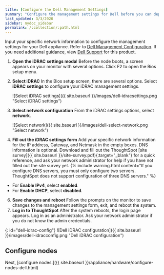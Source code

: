 ```yaml
---
title: [Configure the Dell Management Settings]
summary: "Configure the management settings for Dell before you can deploy ThoughtSpot."
last_updated: 3/3/2020
sidebar: mydoc_sidebar
permalink: /:collection/:path.html
---
```

Input your specific network information to configure the management settings for your Dell appliance. Refer to [Dell Management Configuration](#dell-idrac-config). If you need additional guidance, view [Dell Support](https://www.dell.com/support/home/us/en/04/product-support/product/dell-xc6420/overview) for this product.

1. **Open the iDRAC settings modal** Before the node boots, a screen appears on your monitor with several options. Click F2 to open the Bios setup menu.
3. **Select iDRAC** In the Bios setup screen, there are several options. Select **iDRAC settings** to configure your iDRAC management settings.

    ![Select iDRAC settings]({{ site.baseurl }}/images/dell-idracsettings.png "Select iDRAC settings")

4. **Select network configuration** From the iDRAC settings options, select **network**.  

    ![Select network]({{ site.baseurl }}/images/dell-select-network.png "Select network")

5. **Fill out the iDRAC settings form** Add your specific network information for the IP address, Gateway, and Netmask in the empty boxes. DNS information is optional. Download and fill out the ThoughtSpot [site survey]({{ site.baseurl }}/site-survey.pdf){:target="_blank"} for a quick reference, and ask your network administrator for help if you have not filled out the site survey yet.
    {% include warning.html content="If you configure DNS servers, you must only configure two servers. ThoughtSpot does not support configuration of three DNS servers." %}
* For **Enable IPv4**, select **enabled**.
* For **Enable DHCP**, select **disabled**.
6. **Save changes and reboot** Follow the prompts on the monitor to save changes to the management settings form, exit, and reboot the system.
7. **Log in to ThoughtSpot** After the system reboots, the login page appears. Log in as an administrator. Ask your network administrator if you do not know the admin credentials.

{: id="dell-idrac-config"}
![Dell iDRAC configuration]({{ site.baseurl }}/images/dell-idracconfig.png "Dell iDRAC configuration")

## Configure nodes
Next, [configure nodes.]({{ site.baseurl }}/appliance/hardware/configure-nodes-dell.html)
